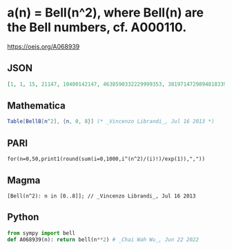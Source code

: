 # a\(n\) \= Bell\(n^2\), where Bell\(n\) are the Bell numbers, cf\. A000110\.
https://oeis.org/A068939
## JSON
```JSON
[1, 1, 15, 21147, 10480142147, 4638590332229999353, 3819714729894818339975525681317, 10726137154573358400342215518590002633917247281]
```
## Mathematica
```Mathematica
Table[BellB[n^2], {n, 0, 8}] (* _Vincenzo Librandi_, Jul 16 2013 *)
```
## PARI
```PARI
for(n=0,50,print1(round(sum(i=0,1000,i^(n^2)/(i)!)/exp(1)),","))
```
## Magma
```Magma
[Bell(n^2): n in [0..8]]; // _Vincenzo Librandi_, Jul 16 2013
```
## Python
```Python
from sympy import bell
def A068939(n): return bell(n**2) # _Chai Wah Wu_, Jun 22 2022
```
